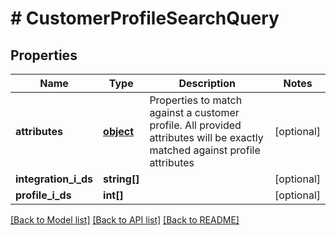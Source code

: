 # # CustomerProfileSearchQuery

## Properties

Name | Type | Description | Notes
------------ | ------------- | ------------- | -------------
**attributes** | [**object**](.md) | Properties to match against a customer profile. All provided attributes will be exactly matched against profile attributes | [optional] 
**integration_i_ds** | **string[]** |  | [optional] 
**profile_i_ds** | **int[]** |  | [optional] 

[[Back to Model list]](../../README.md#documentation-for-models) [[Back to API list]](../../README.md#documentation-for-api-endpoints) [[Back to README]](../../README.md)


